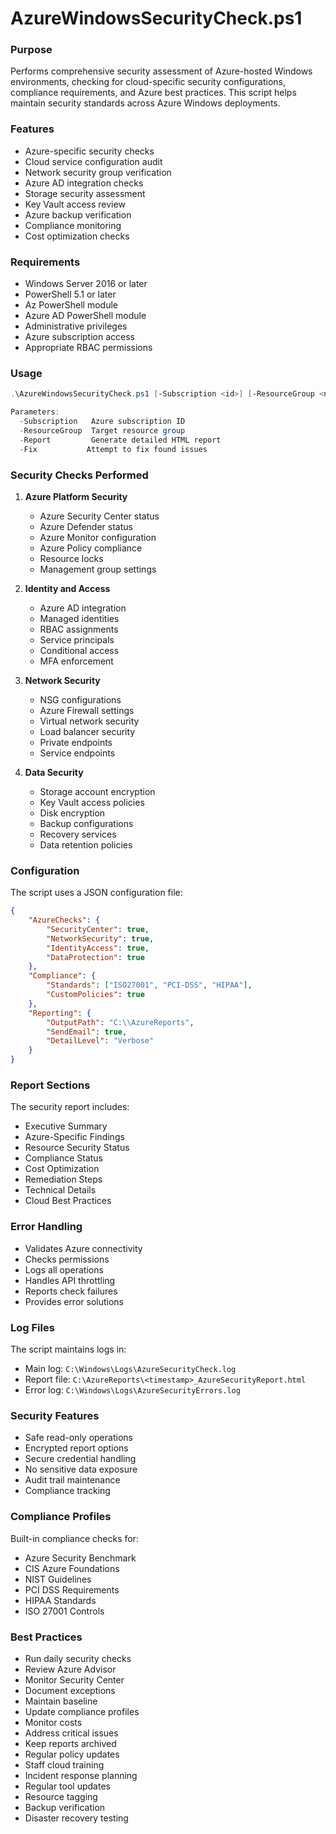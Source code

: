 # AzureWindowsSecurityCheck.ps1

### Purpose
Performs comprehensive security assessment of Azure-hosted Windows environments, checking for cloud-specific security configurations, compliance requirements, and Azure best practices. This script helps maintain security standards across Azure Windows deployments.

### Features
- Azure-specific security checks
- Cloud service configuration audit
- Network security group verification
- Azure AD integration checks
- Storage security assessment
- Key Vault access review
- Azure backup verification
- Compliance monitoring
- Cost optimization checks

### Requirements
- Windows Server 2016 or later
- PowerShell 5.1 or later
- Az PowerShell module
- Azure AD PowerShell module
- Administrative privileges
- Azure subscription access
- Appropriate RBAC permissions

### Usage
```powershell
.\AzureWindowsSecurityCheck.ps1 [-Subscription <id>] [-ResourceGroup <name>] [-Report] [-Fix]

Parameters:
  -Subscription   Azure subscription ID
  -ResourceGroup  Target resource group
  -Report         Generate detailed HTML report
  -Fix           Attempt to fix found issues
```

### Security Checks Performed

1. **Azure Platform Security**
   - Azure Security Center status
   - Azure Defender status
   - Azure Monitor configuration
   - Azure Policy compliance
   - Resource locks
   - Management group settings

2. **Identity and Access**
   - Azure AD integration
   - Managed identities
   - RBAC assignments
   - Service principals
   - Conditional access
   - MFA enforcement

3. **Network Security**
   - NSG configurations
   - Azure Firewall settings
   - Virtual network security
   - Load balancer security
   - Private endpoints
   - Service endpoints

4. **Data Security**
   - Storage account encryption
   - Key Vault access policies
   - Disk encryption
   - Backup configurations
   - Recovery services
   - Data retention policies

### Configuration
The script uses a JSON configuration file:
```json
{
    "AzureChecks": {
        "SecurityCenter": true,
        "NetworkSecurity": true,
        "IdentityAccess": true,
        "DataProtection": true
    },
    "Compliance": {
        "Standards": ["ISO27001", "PCI-DSS", "HIPAA"],
        "CustomPolicies": true
    },
    "Reporting": {
        "OutputPath": "C:\\AzureReports",
        "SendEmail": true,
        "DetailLevel": "Verbose"
    }
}
```

### Report Sections
The security report includes:
- Executive Summary
- Azure-Specific Findings
- Resource Security Status
- Compliance Status
- Cost Optimization
- Remediation Steps
- Technical Details
- Cloud Best Practices

### Error Handling
- Validates Azure connectivity
- Checks permissions
- Logs all operations
- Handles API throttling
- Reports check failures
- Provides error solutions

### Log Files
The script maintains logs in:
- Main log: `C:\Windows\Logs\AzureSecurityCheck.log`
- Report file: `C:\AzureReports\<timestamp>_AzureSecurityReport.html`
- Error log: `C:\Windows\Logs\AzureSecurityErrors.log`

### Security Features
- Safe read-only operations
- Encrypted report options
- Secure credential handling
- No sensitive data exposure
- Audit trail maintenance
- Compliance tracking

### Compliance Profiles
Built-in compliance checks for:
- Azure Security Benchmark
- CIS Azure Foundations
- NIST Guidelines
- PCI DSS Requirements
- HIPAA Standards
- ISO 27001 Controls

### Best Practices
- Run daily security checks
- Review Azure Advisor
- Monitor Security Center
- Document exceptions
- Maintain baseline
- Update compliance profiles
- Monitor costs
- Address critical issues
- Keep reports archived
- Regular policy updates
- Staff cloud training
- Incident response planning
- Regular tool updates
- Resource tagging
- Backup verification
- Disaster recovery testing
